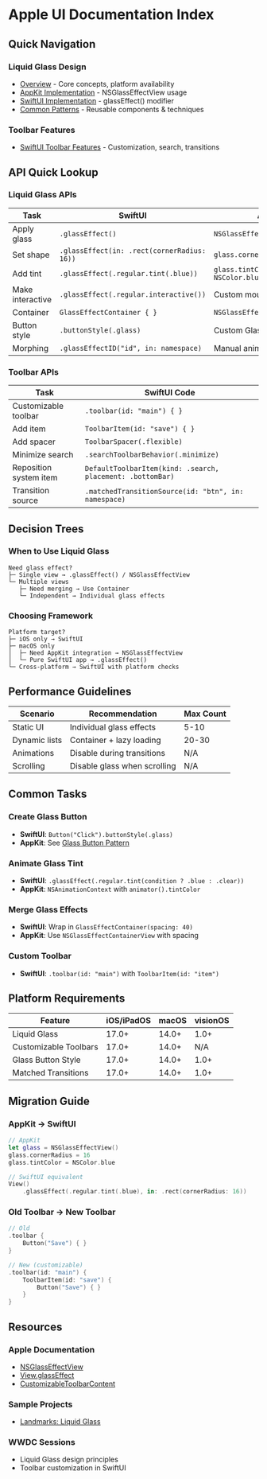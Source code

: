 # Apple UI Documentation Index

## Quick Navigation

### Liquid Glass Design

- [Overview](liquid-glass/overview.md) - Core concepts, platform availability
- [AppKit Implementation](liquid-glass/appkit.md) - NSGlassEffectView usage
- [SwiftUI Implementation](liquid-glass/swiftui.md) - glassEffect() modifier
- [Common Patterns](liquid-glass/patterns.md) - Reusable components & techniques

### Toolbar Features

- [SwiftUI Toolbar Features](toolbar/swiftui-features.md) - Customization, search, transitions

## API Quick Lookup

### Liquid Glass APIs

| Task             | SwiftUI                                     | AppKit                           |
| ---------------- | ------------------------------------------- | -------------------------------- |
| Apply glass      | `.glassEffect()`                            | `NSGlassEffectView()`            |
| Set shape        | `.glassEffect(in: .rect(cornerRadius: 16))` | `glass.cornerRadius = 16`        |
| Add tint         | `.glassEffect(.regular.tint(.blue))`        | `glass.tintColor = NSColor.blue` |
| Make interactive | `.glassEffect(.regular.interactive())`      | Custom mouse tracking            |
| Container        | `GlassEffectContainer { }`                  | `NSGlassEffectContainerView()`   |
| Button style     | `.buttonStyle(.glass)`                      | Custom GlassButton class         |
| Morphing         | `.glassEffectID("id", in: namespace)`       | Manual animation                 |

### Toolbar APIs

| Task                   | SwiftUI Code                                               |
| ---------------------- | ---------------------------------------------------------- |
| Customizable toolbar   | `.toolbar(id: "main") { }`                                 |
| Add item               | `ToolbarItem(id: "save") { }`                              |
| Add spacer             | `ToolbarSpacer(.flexible)`                                 |
| Minimize search        | `.searchToolbarBehavior(.minimize)`                        |
| Reposition system item | `DefaultToolbarItem(kind: .search, placement: .bottomBar)` |
| Transition source      | `.matchedTransitionSource(id: "btn", in: namespace)`       |

## Decision Trees

### When to Use Liquid Glass

```
Need glass effect?
├─ Single view → .glassEffect() / NSGlassEffectView
└─ Multiple views
   ├─ Need merging → Use Container
   └─ Independent → Individual glass effects
```

### Choosing Framework

```
Platform target?
├─ iOS only → SwiftUI
├─ macOS only
│  ├─ Need AppKit integration → NSGlassEffectView
│  └─ Pure SwiftUI app → .glassEffect()
└─ Cross-platform → SwiftUI with platform checks
```

## Performance Guidelines

| Scenario      | Recommendation               | Max Count |
| ------------- | ---------------------------- | --------- |
| Static UI     | Individual glass effects     | 5-10      |
| Dynamic lists | Container + lazy loading     | 20-30     |
| Animations    | Disable during transitions   | N/A       |
| Scrolling     | Disable glass when scrolling | N/A       |

## Common Tasks

### Create Glass Button

- **SwiftUI**: `Button("Click").buttonStyle(.glass)`
- **AppKit**: See [Glass Button Pattern](liquid-glass/patterns.md#glass-button)

### Animate Glass Tint

- **SwiftUI**: `.glassEffect(.regular.tint(condition ? .blue : .clear))`
- **AppKit**: `NSAnimationContext` with `animator().tintColor`

### Merge Glass Effects

- **SwiftUI**: Wrap in `GlassEffectContainer(spacing: 40)`
- **AppKit**: Use `NSGlassEffectContainerView` with spacing

### Custom Toolbar

- **SwiftUI**: `.toolbar(id: "main")` with `ToolbarItem(id: "item")`

## Platform Requirements

| Feature               | iOS/iPadOS | macOS | visionOS |
| --------------------- | ---------- | ----- | -------- |
| Liquid Glass          | 17.0+      | 14.0+ | 1.0+     |
| Customizable Toolbars | 17.0+      | 14.0+ | N/A      |
| Glass Button Style    | 17.0+      | 14.0+ | 1.0+     |
| Matched Transitions   | 17.0+      | 14.0+ | 1.0+     |

## Migration Guide

### AppKit → SwiftUI

```swift
// AppKit
let glass = NSGlassEffectView()
glass.cornerRadius = 16
glass.tintColor = NSColor.blue

// SwiftUI equivalent
View()
    .glassEffect(.regular.tint(.blue), in: .rect(cornerRadius: 16))
```

### Old Toolbar → New Toolbar

```swift
// Old
.toolbar {
    Button("Save") { }
}

// New (customizable)
.toolbar(id: "main") {
    ToolbarItem(id: "save") {
        Button("Save") { }
    }
}
```

## Resources

### Apple Documentation

- [NSGlassEffectView](https://developer.apple.com/documentation/AppKit/NSGlassEffectView)
- [View.glassEffect](https://developer.apple.com/documentation/SwiftUI/View/glassEffect)
- [CustomizableToolbarContent](https://developer.apple.com/documentation/SwiftUI/CustomizableToolbarContent)

### Sample Projects

- [Landmarks: Liquid Glass](https://developer.apple.com/documentation/SwiftUI/Landmarks-Building-an-app-with-Liquid-Glass)

### WWDC Sessions

- Liquid Glass design principles
- Toolbar customization in SwiftUI
